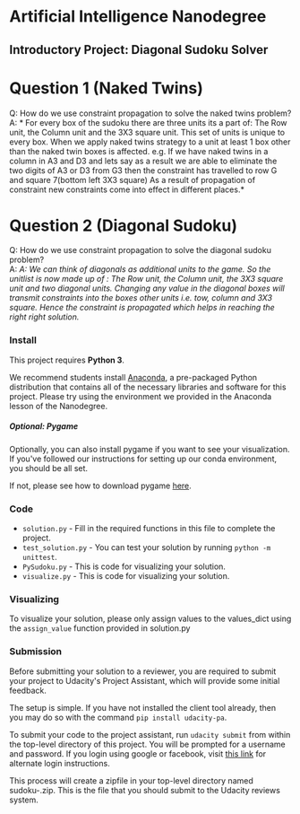 # Artificial Intelligence Nanodegree
## Introductory Project: Diagonal Sudoku Solver

# Question 1 (Naked Twins)
Q: How do we use constraint propagation to solve the naked twins problem?  
A: * For every box of the sudoku there are three units its a part of: The Row unit, the Column unit and the 3X3 square unit. This set of units is unique to every box. When we apply naked twins strategy to a unit at least 1 box other than the naked twin boxes is affected. e.g. If we have naked twins in a column in A3 and D3  and lets say as a result we are able to eliminate the two digits of A3 or D3 from G3 then the constraint has travelled to row G and square 7(bottom left 3X3 square) As a result of propagation of constraint new constraints come into effect in different places.*

# Question 2 (Diagonal Sudoku)
Q: How do we use constraint propagation to solve the diagonal sudoku problem?  
A: *A: We can think of diagonals as additional units to the game. So the unitlist is now made up of : The Row unit, the Column unit, the 3X3 square unit and two diagonal units. Changing any value in the diagonal boxes will transmit constraints into the boxes other units i.e. tow, column and 3X3 square. Hence the constraint is propagated which helps in reaching the right right solution.*

### Install

This project requires **Python 3**.

We recommend students install [Anaconda](https://www.continuum.io/downloads), a pre-packaged Python distribution that contains all of the necessary libraries and software for this project.
Please try using the environment we provided in the Anaconda lesson of the Nanodegree.

##### Optional: Pygame

Optionally, you can also install pygame if you want to see your visualization. If you've followed our instructions for setting up our conda environment, you should be all set.

If not, please see how to download pygame [here](http://www.pygame.org/download.shtml).

### Code

* `solution.py` - Fill in the required functions in this file to complete the project.
* `test_solution.py` - You can test your solution by running `python -m unittest`.
* `PySudoku.py` - This is code for visualizing your solution.
* `visualize.py` - This is code for visualizing your solution.

### Visualizing

To visualize your solution, please only assign values to the values_dict using the `assign_value` function provided in solution.py

### Submission
Before submitting your solution to a reviewer, you are required to submit your project to Udacity's Project Assistant, which will provide some initial feedback.  

The setup is simple.  If you have not installed the client tool already, then you may do so with the command `pip install udacity-pa`.  

To submit your code to the project assistant, run `udacity submit` from within the top-level directory of this project.  You will be prompted for a username and password.  If you login using google or facebook, visit [this link](https://project-assistant.udacity.com/auth_tokens/jwt_login) for alternate login instructions.

This process will create a zipfile in your top-level directory named sudoku-<id>.zip.  This is the file that you should submit to the Udacity reviews system.
